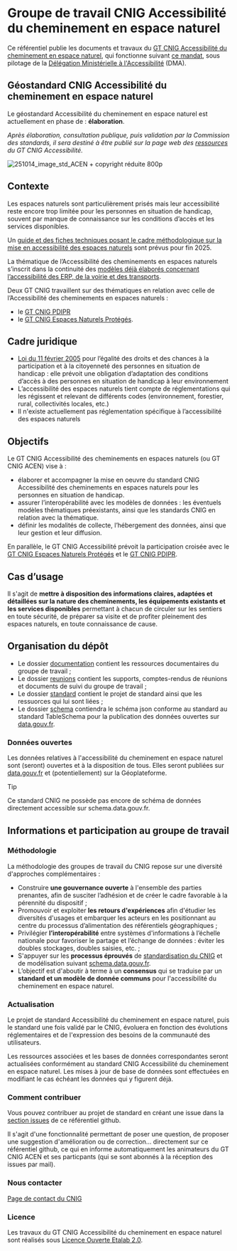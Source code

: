 # Groupe de travail CNIG Accessibilité du cheminement en espace naturel

Ce référentiel publie les documents et travaux du [GT CNIG Accessibilité du cheminement en espace naturel](https://cnig.gouv.fr/gt-accessibilite-a18058.html#H_Accessibilite-du-cheminement-en-espace-naturel), qui fonctionne suivant [ce mandat](https://cnig.gouv.fr/gt-accessibilite-a18058.html#H_Mandats-des-groupes-de-travail), sous pilotage de la [Délégation Ministérielle à l'Accessibilité](https://www.ecologie.gouv.fr/politiques-publiques/politique-laccessibilite) (DMA).

## Géostandard CNIG Accessibilité du cheminement en espace naturel

Le géostandard Accessibilité du cheminement en espace naturel est actuellement en phase de : **élaboration**.

_Après élaboration, consultation publique, puis validation par la Commission des standards, il sera destiné à être publié sur la page web des [ressources](http://cnig.gouv.fr/ressources-accessibilite-a25335.html) du GT CNIG Accessibilité._

![251014_image_std_ACEN + copyright réduite 800p](https://github.com/user-attachments/assets/08094f38-1951-4f61-9475-7e481685ccf9)

## Contexte

Les espaces naturels sont particulièrement prisés mais leur accessibilité reste encore trop limitée pour les personnes en situation de handicap, souvent par manque de connaissance sur les conditions d’accès et les services disponibles.

Un [guide et des fiches techniques posant le cadre méthodologique sur la mise en accessibilité des espaces naturels](https://www.ecologie.gouv.fr/politiques-publiques/laccessibilite-espaces-naturels) sont prévus pour fin 2025.

La thématique de l’Accessibilité des cheminements en espaces naturels s’inscrit dans la continuité des [modèles déjà élaborés concernant l’accessibilité des ERP, de la voirie et des transports](https://www.ecologie.gouv.fr/politiques-publiques/donnees-daccessibilite-acceslibre-mobilites).

Deux GT CNIG travaillent sur des thématiques en relation avec celle de l’Accessibilité des cheminements en espaces naturels :
- le [GT CNIG PDIPR](https://cnig.gouv.fr/groupe-de-travail-plans-departementaux-des-a30072.html)
- le [GT CNIG Espaces Naturels Protégés](https://cnig.gouv.fr/gt-espaces-naturels-proteges-a26277.html).

## Cadre juridique

- [Loi du 11 février 2005](https://www.legifrance.gouv.fr/dossierlegislatif/JORFDOLE000017759074/) pour l’égalité des droits et des chances à la participation et à la citoyenneté des personnes en situation de handicap : elle prévoit une obligation d’adaptation des conditions d’accès à des personnes en situation de handicap à leur environnement
- L’accessibilité des espaces naturels tient compte de réglementations qui les régissent et relevant de différents codes (environnement, forestier, rural, collectivités locales, etc.)
- Il n'existe actuellement pas réglementation spécifique à l’accessibilité des espaces naturels

## Objectifs

Le GT CNIG Accessibilité des cheminements en espaces naturels (ou GT CNIG ACEN) vise à :
- élaborer et accompagner la mise en oeuvre du standard CNIG Accessibilité des cheminements en espaces naturels pour les personnes en situation de handicap.
- assurer l’interopérabilité avec les modèles de données : les éventuels modèles thématiques préexistants, ainsi que les standards CNIG en relation avec la thématique.
- définir les modalités de collecte, l’hébergement des données, ainsi que leur gestion et leur diffusion.

En parallèle, le GT CNIG Accessibilité prévoit la participation croisée avec le [GT CNIG Espaces Naturels Protégés](https://cnig.gouv.fr/gt-espaces-naturels-proteges-a26277.html) et le [GT CNIG PDIPR](https://cnig.gouv.fr/groupe-de-travail-plans-departementaux-des-a30072.html).

## Cas d’usage

Il s'agit de **mettre à disposition des informations claires, adaptées et détaillées sur la nature des cheminements, les équipements existants et les services disponibles** permettant à chacun de circuler sur les sentiers en toute sécurité, de préparer sa visite et de profiter pleinement des espaces naturels, en toute connaissance de cause.

## Organisation du dépôt

* Le dossier [documentation](documentation) contient les ressources documentaires du groupe de travail ;
* Le dossier [reunions](reunions) contient les supports, comptes-rendus de réunions et documents de suivi du groupe de travail ;
* Le dossier [standard](standard) contient le projet de standard ainsi que les ressuorces qui lui sont liées ;
* Le dossier [schema](schema) contiendra le schéma json conforme au standard au standard TableSchema pour la publication des données ouvertes sur [data.gouv.fr]([url](https://www.data.gouv.fr/)).

### Données ouvertes

Les données relatives à l'accessibilité du cheminement en espace naturel sont (seront) ouvertes et à la disposition de tous. Elles seront publiées sur [data.gouv.fr]([url](https://www.data.gouv.fr/)) et (potentiellement) sur la Géoplateforme.

> [!TIP]
> Ce standard CNIG ne possède pas encore de schéma de données directement accessible sur schema.data.gouv.fr.

## Informations et participation au groupe de travail

### Méthodologie

La méthodologie des groupes de travail du CNIG repose sur une diversité d'approches complémentaires :

* Construire **une gouvernance ouverte** à l'ensemble des parties prenantes, afin de susciter l’adhésion et de créer le cadre favorable à la pérennité du dispositif ;
* Promouvoir et exploiter **les retours d'expériences** afin d'étudier les diversités d'usages et embarquer les acteurs en les positionnant au centre du processus d’alimentation des référentiels géographiques ;
* Privilégier **l’interopérabilité** entre systèmes d'informations à l’échelle nationale pour favoriser le partage et l’échange de données : éviter les doubles stockages, doubles saisies, etc. ;
* S'appuyer sur les **processus éprouvés** de [standardisation du CNIG](http://cnig.gouv.fr/les-standards-cnig-a18959.html#Etapes-de-creation-d-un-Standard-CNIG) et de modélisation suivant [schema.data.gouv.fr](https://guides.etalab.gouv.fr/producteurs-schemas/).
* L’objectif est d'aboutir à terme à un **consensus** qui se traduise par un **standard et un modèle de donnée communs** pour l'accessibilité du cheminement en espace naturel.

### Actualisation

Le projet de standard Accessibilité du cheminement en espace naturel, puis le standard une fois validé par le CNIG, évoluera en fonction des évolutions réglementaires et de l'expression des besoins de la communauté des utilisateurs.

Les ressources associées et les bases de données correspondantes seront actualisées conformément au standard CNIG Accessibilité du cheminement en espace naturel. Les mises à jour de base de données sont effectuées en modifiant le cas échéant les données qui y figurent déjà.

### Comment contribuer

Vous pouvez contribuer au projet de standard en créant une issue dans la [section issues](https://github.com/GT-CNIG-DDU/standard-accessibilite-espace-naturel/issues) de ce référentiel github.

Il s'agit d'une fonctionnalité permettant de poser une question, de proposer une suggestion d'amélioration ou de correction... directement sur ce référentiel github, ce qui en informe automatiquement les animateurs du GT CNIG ACEN et ses particpants (qui se sont abonnés à la réception des issues par mail).

### Nous contacter

[Page de contact du CNIG](https://cnig.gouv.fr/spip.php?page=contact)

### Licence

Les travaux du GT CNIG Accessibilité du cheminement en espace naturel sont réalisés sous [Licence Ouverte Etalab 2.0](https://www.etalab.gouv.fr/licence-ouverte-open-licence/).


